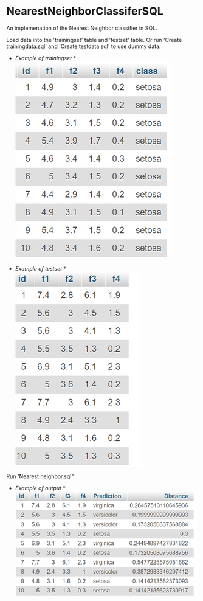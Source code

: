 # NearestNeighborClassiferSQL
An implemenation of the Nearest Neighbor classifier in SQL.


Load data into the 'trainingset' table and 'testset' table. Or run 'Create trainingdata.sql' and 'Create testdata.sql' to use dummy data.

* *Example of trainingset* *<br/>
![Screenshot](Screenshots/1.png)



* *Example of testset* *<br/>
![Screenshot](Screenshots/2.png)



Run 'Nearest neighbor.sql"

* *Example of output* *<br/>
![Screenshot](Screenshots/3.png)

